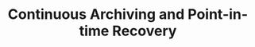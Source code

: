 ---
title: Continuous Archiving and Point-in-time Recovery
menu:
  docs_{{ .version }}:
    identifier: pitr-postgres
    name: Point-in-time Recovery
    parent: pg-postgres-guides
    weight: 42
menu_name: docs_{{ .version }}
---